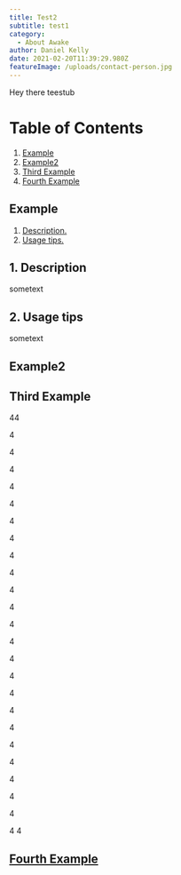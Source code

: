 ```yaml
---
title: Test2
subtitle: test1
category:
  - About Awake
author: Daniel Kelly
date: 2021-02-20T11:39:29.980Z
featureImage: /uploads/contact-person.jpg
---
```


Hey there teestub

# Table of Contents

1. [Example](#example)
2. [Example2](#example2)
3. [Third Example](#third-example)
4. [Fourth Example](#usage)

## Example

1. [ Description. ](#desc)
2. [ Usage tips. ](#usage)

<a name="desc"></a>

## 1. Description

sometext

## 2. Usage tips

sometext

## Example2

## Third Example

44

4

4

4

4

4

4

4

4

4

4

4

4

4

4

4

4

4

4

4

4

4

4

4

4
<a name="usage"></a>
4

## [Fourth Example](http://www.fourthexample.com)

